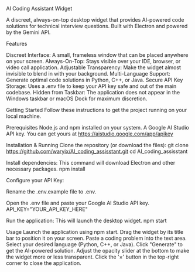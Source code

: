 AI Coding Assistant Widget

A discreet, always-on-top desktop widget that provides AI-powered code solutions for technical interview questions. Built with Electron and powered by the Gemini API.

Features

Discreet Interface: A small, frameless window that can be placed anywhere on your screen.
Always-On-Top: Stays visible over your IDE, browser, or video call application.
Adjustable Transparency: Make the widget almost invisible to blend in with your background.
Multi-Language Support: Generate optimal code solutions in Python, C++, or Java.
Secure API Key Storage: Uses a .env file to keep your API key safe and out of the main codebase.
Hidden from Taskbar: The application does not appear in the Windows taskbar or macOS Dock for maximum discretion.

Getting Started
Follow these instructions to get the project running on your local machine.

Prerequisites
Node.js and npm installed on your system.
A Google AI Studio API key. You can get yours at https://aistudio.google.com/app/apikey

Installation & Running
Clone the repository (or download the files):
git clone https://github.com/waryix/AI_coding_assisstant.git
cd AI_coding_assisstant

Install dependencies:
This command will download Electron and other necessary packages.
npm install

Configure your API Key:

Rename the .env.example file to .env.

Open the .env file and paste your Google AI Studio API key.
API_KEY="YOUR_API_KEY_HERE"

Run the application:
This will launch the desktop widget.
npm start

Usage
Launch the application using npm start.
Drag the widget by its title bar to position it on your screen.
Paste a coding problem into the text area.
Select your desired language (Python, C++, or Java).
Click "Generate" to get the AI-powered solution.
Adjust the opacity slider at the bottom to make the widget more or less transparent.
Click the '×' button in the top-right corner to close the application.
